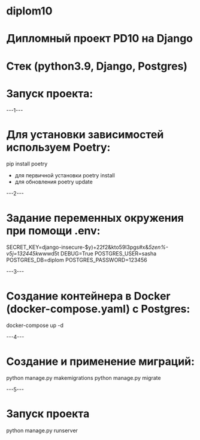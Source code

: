 # diplom10
# Дипломный проект PD10 на Django

# Cтек (python3.9, Django, Postgres)

# Запуск проекта:
---1---
# Для установки зависимостей используем Poetry:
pip install poetry
- для первичной установки
poetry install
- для обновления
poetry update

---2---
# Задание переменных окружения при помощи .env:
SECRET_KEY=django-insecure-$y)+22f2&kto59l3pgs#x&*5zen%-v5j=132445k*wwwd5t
DEBUG=True
POSTGRES_USER=sasha
POSTGRES_DB=diplom
POSTGRES_PASSWORD=123456

---3---
# Создание контейнера в Docker (docker-compose.yaml) с Postgres:
docker-compose up -d

---4---
# Создание и применение миграций:
python manage.py makemigrations
python manage.py migrate

---5---
# Запуск проекта
python manage.py runserver
